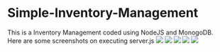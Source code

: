 # Simple-Inventory-Management
This is a Inventory Management coded using NodeJS and MonogoDB.
<br>
Here are some screenshots on executing server.js
<img src='https://github.com/itsnikhilkumar29/Simple-Inventory-Management/blob/main/images/Screenshot%20(1531).png'>
<img src='https://github.com/itsnikhilkumar29/Simple-Inventory-Management/tree/main/images/Screenshot%20(1532).png'>
<img src='https://github.com/itsnikhilkumar29/Simple-Inventory-Management/tree/main/images/Screenshot%20(1533).png'>
<img src='https://github.com/itsnikhilkumar29/Simple-Inventory-Management/tree/main/images/Screenshot%20(1534).png'>
<img src='https://github.com/itsnikhilkumar29/Simple-Inventory-Management/tree/main/images/Screenshot%20(1535).png'>
